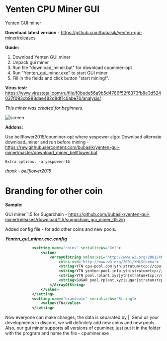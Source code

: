 # Yenten CPU Miner GUI
Yenten GUI miner

**Download latest version** - https://github.com/bubasik/yenten-gui-miner/releases

**Guide:**
1) Download Yenten GUI miner
2) Unpack gui miner
3) Run file "download_miner.bat" for download cpuminer-opt
4) Run "Yenten_gui_miner.exe" to start GUI miner
5) Fill in the fields and click button "start mining!".

**Virus test:** https://www.virustotal.com/ru/file/f0bede56a9b5d4786f52f6373fb8e3d524037f093cb988dae482d8df1c0abe76/analysis/

*This miner was created for beginners.*

![screen](https://user-images.githubusercontent.com/35274014/211207814-26cd4100-f6d0-451a-8fcf-171a71b95a32.png)

**Addons:**

Use bellflower2015/cpuminer-opt where yespower algo: Download alternate download_miner and run before mining - https://raw.githubusercontent.com/bubasik/yenten-gui-miner/master/download_miner_bellflower.bat

``Extra options: -a yespowerr16``

*thank - bellflower2015*

# Branding for other coin

**Sample:**

GUI miner 1.5 for Sugarchain - https://github.com/bubasik/yenten-gui-miner/releases/download/1.5/sugarchain_gui_miner_05.zip

Added config file - for add other coins and new pools. 

***Yenten_gui_miner.exe.config***

```xml
            <setting name="coins" serializeAs="Xml">
                <value>
                    <ArrayOfString xmlns:xsi="http://www.w3.org/2001/XMLSchema-instance"
                        xmlns:xsd="http://www.w3.org/2001/XMLSchema">
                        <string>YTN cpu-pool.com|ytn|stratum+tcp://cpu-pool.com:63368|yespowerr16</string>
                        <string>YTN yenten-pool.info|ytn|stratum+tcp://yenten-pool.info:6234|yespowerr16</string>
                        <string>YTN pool.rplant.xyz|ytn|stratum+tcp://stratum-eu.rplant.xyz:3382|yespowerr16</string>
                        <string>SUGAR pool.rplant.xyz|sugar|stratum+tcp://stratum-eu.rplant.xyz:7042|yespowersugar</string>
                    </ArrayOfString>
                </value>
            </setting>
            <setting name="brandcoin" serializeAs="String">
                <value>YTN</value>
            </setting>
```
Now everyone can make changes, the data is separated by |. Send us your developments in discord, we will definitely add new coins and new pools. Also, our gui miner supports all versions of cpuminer, just put it in the folder with the program and name the file - cpuminer.exe

